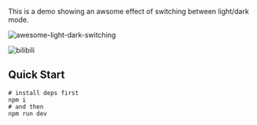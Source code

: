 This is a demo showing an awsome effect of switching between light/dark mode.

![awesome-light-dark-switching](./awesome-light-dark-switching.gif)

![bilibili](./bilibili.gif)


## Quick Start

```shell
# install deps first
npm i
# and then
npm run dev
```